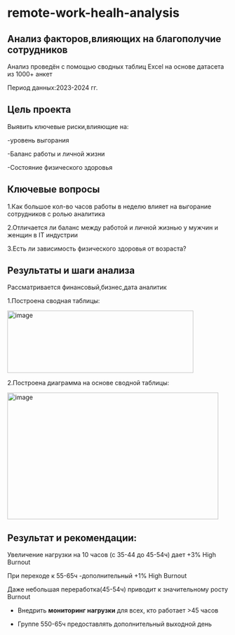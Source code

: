 # remote-work-healh-analysis
## Анализ факторов,влияющих на благополучие сотрудников
Анализ проведён с помощью сводных таблиц Excel на основе датасета из 1000+ анкет

Период данных:2023-2024 гг.
## Цель проекта
Выявить ключевые риски,влияющие на:

-уровень выгорания

-Баланс работы и личной жизни

-Состояние физического здоровья
## Ключевые вопросы
1.Как большое кол-во часов  работы в неделю влияет на выгорание сотрудников с ролью аналитика

2.Отличается ли баланс между работой и личной жизнью у мужчин и женщин в IT индустрии

3.Есть ли зависимость физического здоровья от возраста?
## Результаты и шаги анализа 
Рассматривается финансовый,бизнес,дата аналитик

1.Построена сводная таблицы:

<img width="424" height="142" alt="image" src="https://github.com/user-attachments/assets/149de373-4280-4bf4-957c-f3327aaafda3" />


2.Построена диаграмма на основе сводной таблицы:

<img width="481" height="289" alt="image" src="https://github.com/user-attachments/assets/f3ca0e0e-993a-4709-b09b-0cf00b7490e1" />


## Результат и рекомендации:
Увеличение нагрузки на 10 часов (с 35-44 до 45-54ч) дает +3% High Burnout

При переходе к 55-65ч -дополнительный +1% High Burnout

Даже  небольшая переработка(45-54ч) приводит к значительному росту Burnout

- Внедрить **мониторинг нагрузки** для всех, кто работает >45 часов

- Группе 550-65ч предоставлять дополнительный выходной день  








